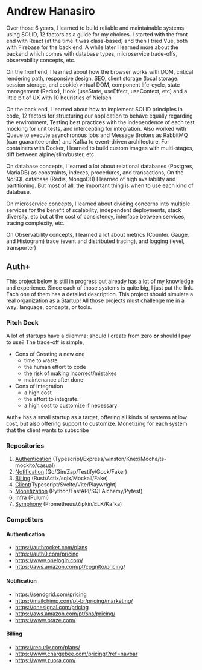 # Andrew Hanasiro

Over those 6 years, I learned to build reliable and maintainable systems using SOLID, 12 factors as a guide for my choices. I started with the front end with React (at the time it was class-based) and then I tried Vue, both with Firebase for the back end. A while later I learned more about the backend which comes with database types, microservice trade-offs, observability concepts, etc.

On the front end, I learned about how the browser works with DOM, critical rendering path, responsive design, SEO, client storage (local storage. session storage, and cookie) virtual DOM, component life-cycle, state management (Redux), Hook (useState, useEffect, useContext, etc) and a little bit of UX with 10 heuristics of Nielsen
 
On the back end, I learned about how to implement SOLID principles in code, 12 factors for structuring our application to behave equally regarding the environment, Testing best practices with the independence of each test, mocking for unit tests, and intercepting for integration. Also worked with Queue to execute asynchronous jobs and Message Brokers as RabbitMQ (can guarantee order) and Kafka to event-driven architecture. For containers with Docker, I learned to build custom images with multi-stages, diff between alpine/slim/buster, etc.

On database concepts, I learned a lot about relational databases (Postgres, MariaDB) as constraints, indexes, procedures, and transactions, On the NoSQL database (Redis, MongoDB) I learned of high availability and partitioning. But most of all, the important thing is when to use each kind of database.

On microservice concepts, I learned about dividing concerns into multiple services for the benefit of scalability, independent deployments, stack diversity, etc but at the cost of consistency, interface between services, tracing complexity, etc.

On Observability concepts, I learned a lot about metrics (Counter. Gauge, and Histogram) trace (event and distributed tracing), and logging (level, transporter)

## Auth+

This project below is still in progress but already has a lot of my knowledge and experience. Since each of those systems is quite big, I just put the link. Each one of them has a detailed description. This project should simulate  a real organization as a Startup! All those projects must challenge me in a way: language, concepts, or tools.

### Pitch Deck

A lot of startups have a dilemma: should I create from zero **or** should I pay to use? The trade-off is simple,

- Cons of Creating a new one
  - time to waste
  - the human effort to code
  - the risk of making incorrect/mistakes
  - maintenance after done
- Cons of integration
  - a high cost
  - the effort to integrate.
  - a high cost to customize if necessary

Auth+ has a small startup as a target, offering all kinds of systems at low cost, but also offering support to customize. Monetizing for each system that the client wants to subscribe

### Repositories

1. [Authentication](https://github.com/auth-plus/auth-plus-authentication) (Typescript/Express/winston/Knex/Mocha/ts-mockito/casual)
2. [Notification](https://github.com/auth-plus/auth-plus-notification) (Go/Gin/Zap/Testify/Gock/Faker)
3. [Billing](https://github.com/auth-plus/auth-plus-billing) (Rust/Actix/sqlx/Mockall/Fake)
4. [Client](https://github.com/auth-plus/auth-plus-client)(Typescript/Svelte/Vite/Playwright)
5. [Monetization](https://github.com/auth-plus/auth-plus-monetization) (Python/FastAPI/SQLAlchemy/Pytest)
6. [Infra](https://github.com/auth-plus/auth-plus-infra) (Pulumi)
7. [Symphony](https://github.com/auth-plus/auth-plus-symphony) (Prometheus/Zipkin/ELK/Kafka)

### Competitors

#### Authentication

- <https://authrocket.com/plans>
- <https://auth0.com/pricing>
- <https://www.onelogin.com/>
- <https://aws.amazon.com/pt/cognito/pricing/>

#### Notification

- <https://sendgrid.com/pricing>
- <https://mailchimp.com/pt-br/pricing/marketing/>
- <https://onesignal.com/pricing>
- <https://aws.amazon.com/pt/sns/pricing/>
- <https://www.braze.com/>

#### Billing

- <https://recurly.com/plans/>
- <https://www.chargebee.com/pricing/?ref=navbar>
- <https://www.zuora.com/>


